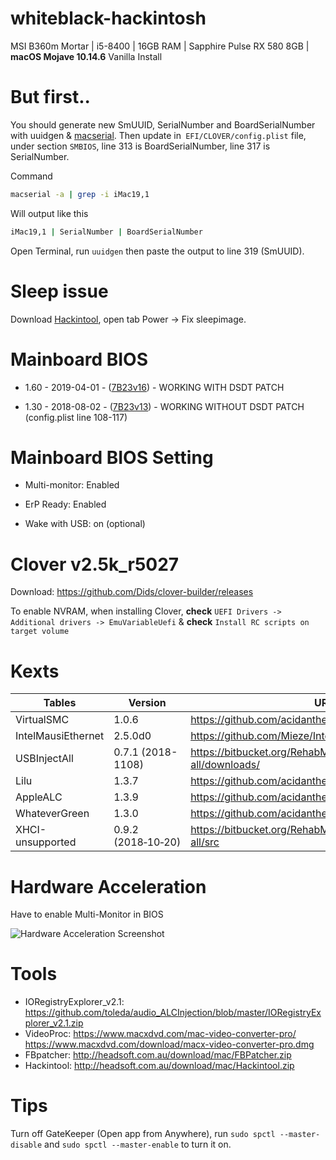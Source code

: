 # whiteblack-hackintosh
MSI B360m Mortar | i5-8400 | 16GB RAM | Sapphire Pulse RX 580 8GB | **macOS Mojave 10.14.6** Vanilla Install



# But first..

You should generate new SmUUID, SerialNumber and BoardSerialNumber with uuidgen & [macserial](https://github.com/acidanthera/MacInfoPkg/releases). Then update in` EFI/CLOVER/config.plist` file, under section `SMBIOS`, line 313 is BoardSerialNumber, line 317 is SerialNumber. 

Command

```bash
macserial -a | grep -i iMac19,1
```

Will output like this

```bash
iMac19,1 | SerialNumber | BoardSerialNumber
```



Open Terminal, run `uuidgen` then paste the output to line 319 (SmUUID).



# Sleep issue

Download [Hackintool](http://headsoft.com.au/download/mac/Hackintool.zip), open tab Power -> Fix sleepimage.



# Mainboard BIOS

- 1.60 - 2019-04-01 - ([7B23v16](https://www.msi.com/Motherboard/support/B360M-MORTAR#down-bios)) - WORKING WITH DSDT PATCH

- 1.30 - 2018-08-02 - ([7B23v13](https://www.msi.com/Motherboard/support/B360M-MORTAR#down-bios)) - WORKING WITHOUT DSDT PATCH (config.plist line 108-117)

  

# Mainboard BIOS Setting
- Multi-monitor: Enabled

- ErP Ready: Enabled

- Wake with USB: on (optional)

  

# Clover v2.5k_r5027
Download: <https://github.com/Dids/clover-builder/releases>

To enable NVRAM,  when installing Clover, **check** `UEFI Drivers -> Additional drivers -> EmuVariableUefi` & **check** `Install RC scripts on target volume`



# Kexts
| Tables             | Version            | URL                                                          |
| ------------------ | ------------------ | ------------------------------------------------------------ |
| VirtualSMC         | 1.0.6              | <https://github.com/acidanthera/VirtualSMC/releases>         |
| IntelMausiEthernet | 2.5.0d0            | <https://github.com/Mieze/IntelMausiEthernet>                |
| USBInjectAll       | 0.7.1 (2018-1108)  | <https://bitbucket.org/RehabMan/os-x-usb-inject-all/downloads/> |
| Lilu               | 1.3.7              | <https://github.com/acidanthera/Lilu/releases>               |
| AppleALC           | 1.3.9              | <https://github.com/acidanthera/AppleALC/releases>           |
| WhateverGreen      | 1.3.0              | <https://github.com/acidanthera/WhateverGreen/releases>      |
| XHCI-unsupported   | 0.9.2 (2018‑10‑20) | <https://bitbucket.org/RehabMan/os-x-usb-inject-all/src>     |



# Hardware Acceleration

Have to enable Multi-Monitor in BIOS

![Hardware Acceleration Screenshot](https://i.imgur.com/GrFYbrl.jpg)

# Tools
- IORegistryExplorer_v2.1: https://github.com/toleda/audio_ALCInjection/blob/master/IORegistryExplorer_v2.1.zip
- VideoProc: https://www.macxdvd.com/mac-video-converter-pro/
https://www.macxdvd.com/download/macx-video-converter-pro.dmg
- FBpatcher: http://headsoft.com.au/download/mac/FBPatcher.zip
- Hackintool: http://headsoft.com.au/download/mac/Hackintool.zip



# Tips

Turn off GateKeeper (Open app from Anywhere), run `sudo spctl --master-disable` and `sudo spctl --master-enable` to turn it on.
